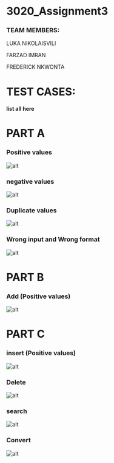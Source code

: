 # 3020_Assignment3

### TEAM MEMBERS:

LUKA NIKOLAISVILI

FARZAD IMRAN

FREDERICK NKWONTA

# TEST CASES:

#### list all here

# PART A

### Positive values

![alt](./screenshots/test1.png)

### negative values

![alt](./screenshots/test2.png)

### Duplicate values

![alt](./screenshots/test3.png)

### Wrong input and Wrong format

![alt](./screenshots/test4.png)

# PART B

### Add (Positive values)

![alt](./screenshots/test5.png)

# PART C

### insert (Positive values)

![alt](./screenshots/test7a.png)

### Delete

![alt](./screenshots/test7b.png)

### search

![alt](./screenshots/test7c.png)

### Convert

![alt](./screenshots/test6.png)
